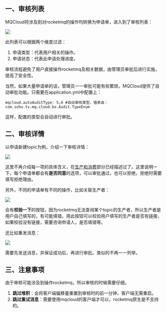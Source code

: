 ## 一、<span id="auditList">审核列表</span>

MQCloud将涉及到对rocketmq的操作均转换为申请单，进入到了审核列表：

<img src="img/auditList.png" class="img-wiki">

此列表可以根据两个维度过滤：

1. 申请类型：代表用户相关的操作。
2. 申请状态：代表此申请处理进度。

审核流程避免了用户直接操作rocketmq及相关数据，由管理员审批后进行实施，提高了安全性。

当然，如果大量申请单的话，管理员一一审批可能有些繁琐，MQCloud提供了自动审批功能。只需要在application.yml中配置上：

```
mqcloud.autoAuditType: 5,6 #自动审核类型，值来自：com.sohu.tv.mq.cloud.bo.Audit.TypeEnum  
```

这样，配置的类型会自动进行审批。

## 二、<span id="auditDetail">审核详情</span>

以申请新建topic为例，介绍一下审核详情：

<img src="img/auditTopic.png" class="img-wiki">

这里不再介绍每一项的具体含义，在[生产和消费](../userGuide/produceAndConsume#createTopic)部分已经描述过了。这里说明一下，每个申请单都会有**是否同意**的选项，可以审批通过，也可以拒绝，拒绝时需要填写拒绝理由。

另外，不同的申请单有不同的操作，比如关联生产者：

<img src="img/associate_producer.png" class="img-wiki">

会有**校验一下**的按钮，因为rocketmq无法查询某个topic的生产者，所以生产者是用户自己填写的，有可能填错，用此按钮可以校验用户填写的生产者是否有链接，如果校验没有链接，需要咨询申请人，是否填错等。

还比如重发消息：

<img src="img/auditResend.png" class="img-wiki">

需要先发送消息，并保证成功后，再进行审批。类似的不再一一列举。

## 三、<span id="attention">注意事项</span>

由于审核可能涉及到操作rocketmq，所以审核的时候需要仔细。

1. **跳过堆积**：会将客户端偏移量重置到审核时的前一分钟，客户端无需重启。
2. **跳过重试消息**：需要使用mqcloud的客户端才可以，rocketmq原生是不支持的。